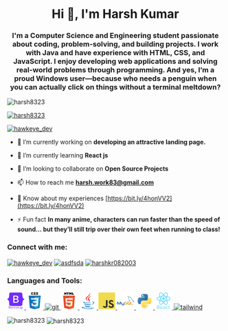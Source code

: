 <h1 align="center">Hi 👋, I'm Harsh Kumar</h1>
<h3 align="center">I'm a Computer Science and Engineering student passionate about coding, problem-solving, and building projects. I work with Java and have experience with HTML, CSS, and JavaScript. I enjoy developing web applications and solving real-world problems through programming. And yes, I’m a proud Windows user—because who needs a penguin when you can actually click on things without a terminal meltdown?</h3>

<p align="left"> <img src="https://komarev.com/ghpvc/?username=harsh8323&label=Profile%20views&color=0e75b6&style=flat" alt="harsh8323" /> </p>

<p align="left"> <a href="https://github.com/ryo-ma/github-profile-trophy"><img src="https://github-profile-trophy.vercel.app/?username=harsh8323" alt="harsh8323" /></a> </p>

<p align="left"> <a href="https://twitter.com/hawkeye_dev" target="blank"><img src="https://img.shields.io/twitter/follow/hawkeye_dev?logo=twitter&style=for-the-badge" alt="hawkeye_dev" /></a> </p>

- 🔭 I’m currently working on **developing an attractive landing page.**

- 🌱 I’m currently learning **React js**

- 👯 I’m looking to collaborate on **Open Source Projects**

- 📫 How to reach me **harsh.work83@gmail.com**

- 📄 Know about my experiences [https://bit.ly/4honVV2](https://bit.ly/4honVV2)

- ⚡ Fun fact **In many anime, characters can run faster than the speed of sound... but they’ll still trip over their own feet when running to class!**

<h3 align="left">Connect with me:</h3>
<p align="left">
<a href="https://twitter.com/hawkeye_dev" target="blank"><img align="center" src="https://raw.githubusercontent.com/rahuldkjain/github-profile-readme-generator/master/src/images/icons/Social/twitter.svg" alt="hawkeye_dev" height="30" width="40" /></a>
<a href="https://www.linkedin.com/in/harshkumar83/" target="blank"><img align="center" src="https://raw.githubusercontent.com/rahuldkjain/github-profile-readme-generator/master/src/images/icons/Social/linked-in-alt.svg" alt="asdfsda" height="30" width="40" /></a>
<a href="https://www.hackerrank.com/harshkr082003" target="blank"><img align="center" src="https://raw.githubusercontent.com/rahuldkjain/github-profile-readme-generator/master/src/images/icons/Social/hackerrank.svg" alt="harshkr082003" height="30" width="40" /></a>
</p>

<h3 align="left">Languages and Tools:</h3>
<p align="left"> <a href="https://getbootstrap.com" target="_blank" rel="noreferrer"> <img src="https://raw.githubusercontent.com/devicons/devicon/master/icons/bootstrap/bootstrap-plain-wordmark.svg" alt="bootstrap" width="40" height="40"/> </a> <a href="https://www.w3schools.com/css/" target="_blank" rel="noreferrer"> <img src="https://raw.githubusercontent.com/devicons/devicon/master/icons/css3/css3-original-wordmark.svg" alt="css3" width="40" height="40"/> </a> <a href="https://git-scm.com/" target="_blank" rel="noreferrer"> <img src="https://www.vectorlogo.zone/logos/git-scm/git-scm-icon.svg" alt="git" width="40" height="40"/> </a> <a href="https://www.w3.org/html/" target="_blank" rel="noreferrer"> <img src="https://raw.githubusercontent.com/devicons/devicon/master/icons/html5/html5-original-wordmark.svg" alt="html5" width="40" height="40"/> </a> <a href="https://www.java.com" target="_blank" rel="noreferrer"> <img src="https://raw.githubusercontent.com/devicons/devicon/master/icons/java/java-original.svg" alt="java" width="40" height="40"/> </a> <a href="https://developer.mozilla.org/en-US/docs/Web/JavaScript" target="_blank" rel="noreferrer"> <img src="https://raw.githubusercontent.com/devicons/devicon/master/icons/javascript/javascript-original.svg" alt="javascript" width="40" height="40"/> </a> <a href="https://www.mysql.com/" target="_blank" rel="noreferrer"> <img src="https://raw.githubusercontent.com/devicons/devicon/master/icons/mysql/mysql-original-wordmark.svg" alt="mysql" width="40" height="40"/> </a> <a href="https://www.python.org" target="_blank" rel="noreferrer"> <img src="https://raw.githubusercontent.com/devicons/devicon/master/icons/python/python-original.svg" alt="python" width="40" height="40"/> </a> <a href="https://reactjs.org/" target="_blank" rel="noreferrer"> <img src="https://raw.githubusercontent.com/devicons/devicon/master/icons/react/react-original-wordmark.svg" alt="react" width="40" height="40"/> </a> <a href="https://tailwindcss.com/" target="_blank" rel="noreferrer"> <img src="https://www.vectorlogo.zone/logos/tailwindcss/tailwindcss-icon.svg" alt="tailwind" width="40" height="40"/> </a> </p>

<p><img align="left" src="https://github-readme-stats.vercel.app/api/top-langs?username=harsh8323&show_icons=true&locale=en&layout=compact" alt="harsh8323" /></p>

<p>&nbsp;<img align="center" src="https://github-readme-stats.vercel.app/api?username=harsh8323&show_icons=true&locale=en" alt="harsh8323" /></p>
